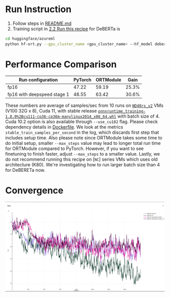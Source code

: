 # Run Instruction
1. Follow steps in [README.md](README.md)
2. Training script in [2.2 Run this recipe](README.md#2.2-Run-this-recipe) for DeBERTa is
```bash
cd huggingface/azureml
python hf-ort.py --gpu_cluster_name <gpu_cluster_name> --hf_model deberta-v2-xxlarge --run_config ort
```

# Performance Comparison
| Run configuration           | PyTorch | ORTModule | Gain  |
| -----------------           | ------- | --------- | ----- |
| fp16                        | 47.22   | 59.19     | 25.3% |
| fp16 with deepspeed stage 1 | 48.55   | 63.42     | 30.6% |

These numbers are average of samples/sec from 10 runs on [`ND40rs_v2`](https://azure.microsoft.com/en-us/pricing/details/machine-learning/) VMs (V100 32G x 8), Cuda 11, with stable release [`onnxruntime_training-1.8.0%2Bcu111-cp36-cp36m-manylinux2014_x86_64.whl`](https://onnxruntimepackages.z14.web.core.windows.net/onnxruntime_stable_cu111.html) with batch size of 4. Cuda 10.2 option is also available through `--use_cu102` flag. Please check dependency details in [Dockerfile](docker/Dockerfile). We look at the metrics `stable_train_samples_per_second` in the log, which discards first step that includes setup time. Also please note since ORTModule takes some time to do initial setup, smaller `--max_steps` value may lead to longer total run time for ORTModule compared to PyTorch. However, if you want to see finetuning to finish faster, adjust `--max_steps` to a smaller value. Lastly, we do not recommend running this recipe on [`NC`] series VMs which uses old architecture (K80).
We're investigating how to run larger batch size than 4 for DeBERETa now.
# Convergence
![Loss](loss_curve/deberta.png)